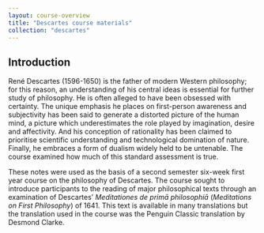 ```yaml
---
layout: course-overview
title: "Descartes course materials"
collection: "descartes"
---
```


## Introduction

René Descartes (1596-1650) is the father of modern Western philosophy; for this reason, an understanding of his central ideas is essential for further study of philosophy. He is often alleged to have been obsessed with certainty. The unique emphasis he places on first-person awareness and subjectivity has been said to generate a distorted picture of the human mind, a picture which underestimates the role played by imagination, desire and affectivity. And his conception of rationality has been claimed to prioritise scientific understanding and technological domination of nature. Finally, he embraces a form of dualism widely held to be untenable. The course examined how much of this standard assessment is true.


These notes were used as the basis of a second semester six-week first year course on the philosophy of  Descartes. The course sought to introduce participants to the reading of major philosophical texts through an examination of Descartes’ _Meditationes de primā philosophiā_ (_Meditations on First Philosophy_) of 1641. This text is available in many translations but the translation used in the course was the Penguin Classic translation by Desmond Clarke.
